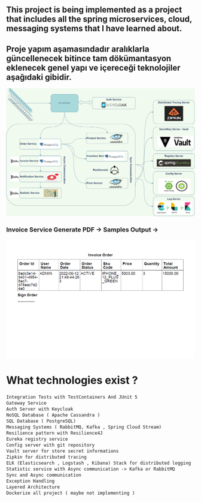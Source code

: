 ## This project is being implemented as a project that includes all the spring microservices, cloud, messaging systems that I have learned about.

## Proje yapım aşamasındadır aralıklarla güncellenecek bitince tam dökümantasyon eklenecek genel yapı ve içereceği teknolojiler aşağıdaki gibidir.

<p align="center">
<img src="img/diagram.jpg" alt="ci" width="1000" class="center"/>
</p>


### Invoice Service Generate PDF ->  Samples Output -> 

<p align="center">
<img src="img/invoice.jpg" alt="ci" width="1000" class="center"/>
</p>


# What technologies exist ? 
    
    Integration Tests with TestContainers And JUnit 5
    Gateway Service
    Auth Server with Keycloak
    NoSQL Database ( Apache Cassandra )
    SQL Database ( PostgreSQL)
    Messaging Systems ( RabbitMQ, Kafka , Spring Cloud Stream)
    Resilience pattern with Resilience4J 
    Eureka registry service
    Config server with git repository
    Vault server for store secret informations
    Zipkin for distributed tracing
    ELK (Elasticsearch , Logstash , Kibana) Stack for distributed logging
    Statistic service with Async communication -> Kafka or RabbitMQ
    Sync and Async communication 
    Exception Handling
    Layered Architecture
    Dockerize all project ( maybe not implementing )

